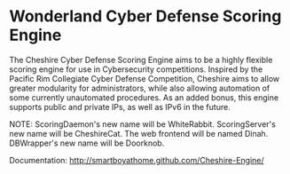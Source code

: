 Wonderland Cyber Defense Scoring Engine
===============

The Cheshire Cyber Defense Scoring Engine aims to be a highly flexible scoring
engine for use in Cybersecurity competitions. Inspired by the Pacific Rim
Collegiate Cyber Defense Competition, Cheshire aims to allow greater modularity
for administrators, while also allowing automation of some currently
unautomated procedures. As an added bonus, this engine supports public and
private IPs, as well as IPv6 in the future.

NOTE:
ScoringDaemon's new name will be WhiteRabbit.
ScoringServer's new name will be CheshireCat.
The web frontend will be named Dinah.
DBWrapper's new name will be Doorknob.

Documentation: http://smartboyathome.github.com/Cheshire-Engine/